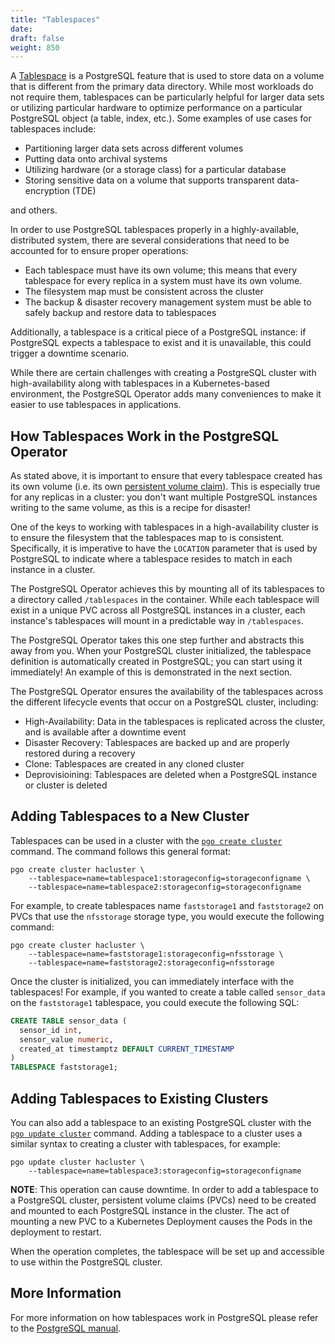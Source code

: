 ```yaml
---
title: "Tablespaces"
date:
draft: false
weight: 850
---
```


A [Tablespace](https://www.postgresql.org/docs/current/manage-ag-tablespaces.html)
is a PostgreSQL feature that is used to store data on a volume that is different
from the primary data directory. While most workloads do not require them,
tablespaces can be particularly helpful for larger data sets or utilizing
particular hardware to optimize performance on a particular PostgreSQL object
(a table, index, etc.). Some examples of use cases for tablespaces include:

- Partitioning larger data sets across different volumes
- Putting data onto archival systems
- Utilizing hardware (or a storage class) for a particular database
- Storing sensitive data on a volume that supports transparent data-encryption
(TDE)

and others.

In order to use PostgreSQL tablespaces properly in a highly-available,
distributed system, there are several considerations that need to be accounted
for to ensure proper operations:

- Each tablespace must have its own volume; this means that every tablespace for
every replica in a system must have its own volume.
- The filesystem map must be consistent across the cluster
- The backup & disaster recovery management system must be able to safely backup
and restore data to tablespaces

Additionally, a tablespace is a critical piece of a PostgreSQL instance: if
PostgreSQL expects a tablespace to exist and it is unavailable, this could
trigger a downtime scenario.

While there are certain challenges with creating a PostgreSQL cluster with
high-availability along with tablespaces in a Kubernetes-based environment, the
PostgreSQL Operator adds many conveniences to make it easier to use
tablespaces in applications.

## How Tablespaces Work in the PostgreSQL Operator

As stated above, it is important to ensure that every tablespace created has its
own volume (i.e. its own [persistent volume claim](https://kubernetes.io/docs/concepts/storage/persistent-volumes/)).
This is especially true for any replicas in a cluster: you don't want multiple
PostgreSQL instances writing to the same volume, as this is a recipe for
disaster!

One of the keys to working with tablespaces in a high-availability cluster is to
ensure the filesystem that the tablespaces map to is consistent. Specifically,
it is imperative to have the `LOCATION` parameter that is used by PostgreSQL to
indicate where a tablespace resides to match in each instance in a cluster.

The PostgreSQL Operator achieves this by mounting all of its tablespaces to a
directory called `/tablespaces` in the container. While each tablespace will
exist in a unique PVC across all PostgreSQL instances in a cluster, each
instance's tablespaces will mount in a predictable way in `/tablespaces`.

The PostgreSQL Operator takes this one step further and abstracts this away from
you. When your PostgreSQL cluster initialized, the tablespace definition is
automatically created in PostgreSQL; you can start using it immediately! An
example of this is demonstrated in the next section.

The PostgreSQL Operator ensures the availability of the tablespaces across the
different lifecycle events that occur on a PostgreSQL cluster, including:

- High-Availability: Data in the tablespaces is replicated across the cluster,
and is available after a downtime event
- Disaster Recovery: Tablespaces are backed up and are properly restored during
a recovery
- Clone: Tablespaces are created in any cloned cluster
- Deprovisioining: Tablespaces are deleted when a PostgreSQL instance or cluster
is deleted

## Adding Tablespaces to a New Cluster

Tablespaces can be used in a cluster with the [`pgo create cluster`](/pgo-client/reference/pgo_create_cluster/)
command. The command follows this general format:

```shell
pgo create cluster hacluster \
    --tablespace=name=tablespace1:storageconfig=storageconfigname \
    --tablespace=name=tablespace2:storageconfig=storageconfigname
```

For example, to create tablespaces name `faststorage1` and `faststorage2` on
PVCs that use the `nfsstorage` storage type, you would execute the following
command:

```shell
pgo create cluster hacluster \
    --tablespace=name=faststorage1:storageconfig=nfsstorage \
    --tablespace=name=faststorage2:storageconfig=nfsstorage
```

Once the cluster is initialized, you can immediately interface with the
tablespaces! For example, if you wanted to create a table called `sensor_data`
on the `faststorage1` tablespace, you could execute the following SQL:

```sql
CREATE TABLE sensor_data (
  sensor_id int,
  sensor_value numeric,
  created_at timestamptz DEFAULT CURRENT_TIMESTAMP
)
TABLESPACE faststorage1;
```

## Adding Tablespaces to Existing Clusters

You can also add a tablespace to an existing PostgreSQL cluster with the
[`pgo update cluster`](/pgo-client/reference/pgo_update_cluster/) command.
Adding a tablespace to a cluster uses a similar syntax to creating a cluster
with tablespaces, for example:

```shell
pgo update cluster hacluster \
    --tablespace=name=tablespace3:storageconfig=storageconfigname
```

**NOTE**: This operation can cause downtime. In order to add a tablespace to a
PostgreSQL cluster, persistent volume claims (PVCs) need to be created and
mounted to each PostgreSQL instance in the cluster. The act of mounting a new
PVC to a Kubernetes Deployment causes the Pods in the deployment to restart.

When the operation completes, the tablespace will be set up and accessible to
use within the PostgreSQL cluster.

## More Information

For more information on how tablespaces work in PostgreSQL please refer to the
[PostgreSQL manual](https://www.postgresql.org/docs/current/manage-ag-tablespaces.html).
